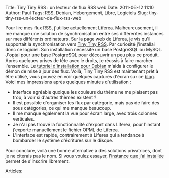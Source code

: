 Title: Tiny Tiny RSS : un lecteur de flux RSS web
Date: 2011-06-12 11:10
Author: Paul
Tags: RSS, Debian, Hébergement, Libre, Logiciels
Slug: tiny-tiny-rss-un-lecteur-de-flux-rss-web

Pour lire mes flux RSS, j'utilise actuellement Liferea. Malheureusement,
il me manque une solution de synchronisation entre ses différentes
instances sur mes différents ordinateurs. Sur la page web de Liferea, je
vis qu'il supportait la synchronisation vers [Tiny Tiny
RSS](http://tt-rss.org/). Par curiosité j'installai donc ce logiciel.
Son installation nécessite un base PostgreSQL ou MySQL. J'optai pour une
base PostgreSQL pour découvrir un peu plus ce produit. Après quelques
prises de tête avec le droits, je réussis à faire marcher l'ensemble. Le
[tutoriel d'installation pour
Debian](http://howto.landure.fr/gnu-linux/debian-4-0-etch/installer-tiny-tiny-rss-sur-debian-4-0-etch)
m'aida à configurer le démon de mise à jour des flux. Voilà, Tiny Tiny
RSS est maintenant prêt à être utilisé, vous pouvez en voir quelques
captures d'écran sur ce
[blog](http://www.generation-linux.fr/index.php?post/2009/04/22/Tiny-Tiny-RSS-votre-lecteur-de-flux-RSS-personnel).
Voici mes impressions après quelques minutes d'utilisation :

-   Interface agréable quoique les couleurs du thème ne me plaisent pas
    trop, à voir si d'autres thèmes existent ?
-   Il est possible d'organiser les flux par catégorie, mais pas de
    faire des sous catégories, ce qui me manque beaucoup.
-   Il me manque également la vue pour écran large, avec trois
    colonnes verticales.
-   Je n'ai pas trouvé la fonctionnalité d'export dans Liferea, pour
    l'instant j'exporte manuellement le fichier OPML de Liferea.
-   L'interface est rapide, contrairement à Liferea qui a tendance à
    bombarder le système d'écritures sur le disque.

Pour conclure, voilà une bonne alternative à des solutions privatrices,
dont je ne citerais pas le nom. Si vous voulez essayer, [l'instance que
j'ai installée](http://www.ezvan.fr/rss) permet de s'inscrire librement.

Articles: 

